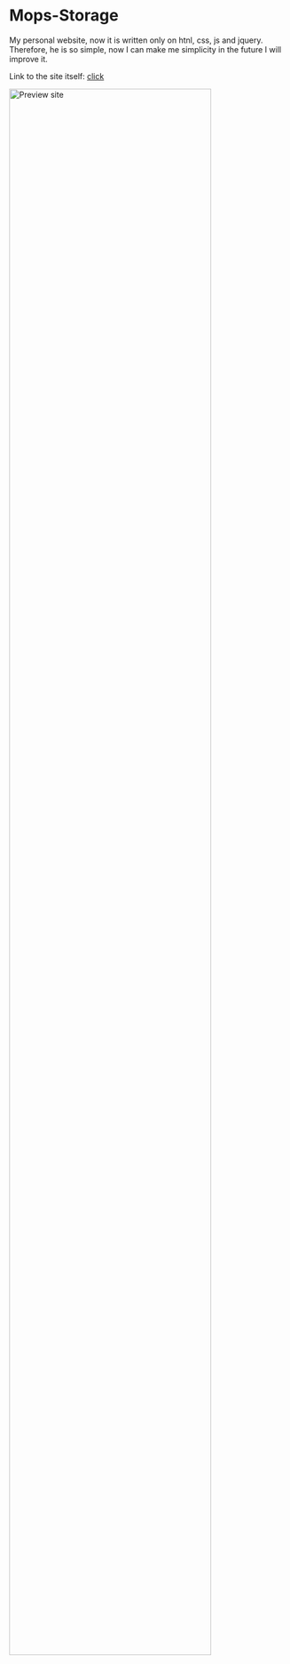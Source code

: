 # Mops-Storage
My personal website, now it is written only on htnl, css, js and jquery. Therefore, he is so simple, now I can make me simplicity in the future I will improve it.

Link to the site itself: [click](https://mops-storage.xyz)

<img width="85%" alt="Preview site" src="https://media.discordapp.net/attachments/788772787644399617/970694480330121326/unknown.png">
